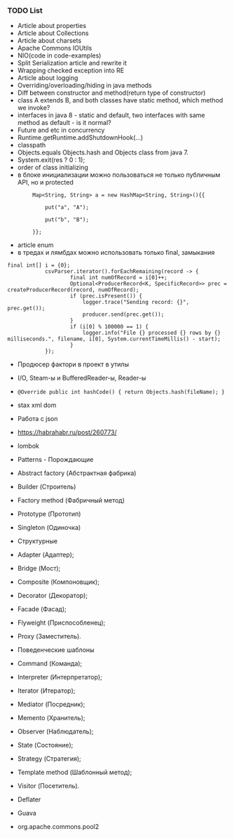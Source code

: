 ### TODO List
* Article about properties
* Article about Collections
* Article about charsets
* Apache Commons IOUtils
* NIO(code in code-examples)
* Split Serialization article and rewrite it
* Wrapping checked exception into RE
* Article about logging
* Overriding/overloading/hiding in java methods
* Diff between constructor and method(return type of constructor)
* class A extends B, and both classes have static method, which method we invoke?
* interfaces in java 8 - static and default, two interfaces with same method as default - is it normal?
* Future and etc in concurrency
* Runtime.getRuntime.addShutdownHook(...)
* classpath
* Objects.equals Objects.hash and Objects class from java 7.
* System.exit(res ? 0 : 1);
* order of class initializing
* в блоке инициализации можно пользоваться не только публичным API, но и protected
```
        Map<String, String> a = new HashMap<String, String>(){{

            put("a", "A");

            put("b", "B");

        }};
```
* article enum
* в тредах и лямбдах можно использовать только final, замыкания
```
final int[] i = {0};
            csvParser.iterator().forEachRemaining(record -> {
                    final int numOfRecord = i[0]++;
                    Optional<ProducerRecord<K, SpecificRecord>> prec = createProducerRecord(record, numOfRecord);
                    if (prec.isPresent()) {
                        logger.trace("Sending record: {}", prec.get());
                        producer.send(prec.get());
                    }
                    if (i[0] % 100000 == 1) {
                        logger.info("File {} processed {} rows by {} milliseconds.", filename, i[0], System.currentTimeMillis() - start);
                    }
            });
```
* Продюсер фактори в проект в утилы
* I/O, Steam-ы и BufferedReader-ы, Reader-ы
* `@Override
           public int hashCode() {
               return Objects.hash(fileName);
           }`
           
* stax xml dom
* Работа с json
* https://habrahabr.ru/post/260773/
* lombok
* Patterns - Порождающие
 * Abstract factory (Абстрактная фабрика)
 * Builder (Строитель)
 * Factory method (Фабричный метод)
 * Prototype (Прототип)
 * Singleton (Одиночка)
* Структурные
 * Adapter (Адаптер);
 * Bridge (Мост);
 * Composite (Компоновщик);
 * Decorator (Декоратор);
 * Facade (Фасад);
 * Flyweight (Приспособленец);
 * Proxy (Заместитель).
* Поведенческие шаблоны
 * Command (Команда);
 * Interpreter (Интерпретатор);
 * Iterator (Итератор);
 * Mediator (Посредник);
 * Memento (Хранитель);
 * Observer (Наблюдатель);
 * State (Состояние);
 * Strategy (Стратегия);
 * Template method (Шаблонный метод);
 * Visitor (Посетитель).
* Deflater
* Guava
* org.apache.commons.pool2
